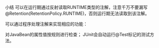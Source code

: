 小结
可以在运行期通过反射读取RUNTIME类型的注解，注意千万不要漏写@Retention(RetentionPolicy.RUNTIME)，否则运行期无法读取到该注解。

可以通过程序处理注解来实现相应的功能：

对JavaBean的属性值按规则进行检查；
JUnit会自动运行@Test标记的测试方法。